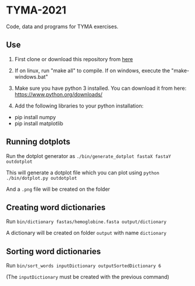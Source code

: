 # TYMA-2021

Code, data and programs for TYMA exercises.

## Use

1. First clone or download this repository from [here](https://github.com/estebanpw/TYMA-2021)

2. If on linux, run "make all" to compile. If on windows, execute the "make-windows.bat" 

3. Make sure you have python 3 installed. You can download it from here: https://www.python.org/downloads/

4. Add the following libraries to your python installation:
 - pip install numpy
 - pip install matplotlib
 
## Running dotplots

Run the dotplot generator as `./bin/generate_dotplot fastaX fastaY outdotplot`

This will generate a dotplot file which you can plot using `python ./bin/dotplot.py outdotplot`

And a `.png` file will be created on the folder

## Creating word dictionaries

Run `bin/dictionary fastas/hemoglobine.fasta output/dictionary`

A dictionary will be created on folder `output` with name `dictionary`

## Sorting word dictionaries

Run `bin/sort_words inputDictionary outputSortedDictionary 6`

(The `inputDictionary` must be created with the previous command)


